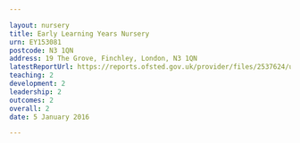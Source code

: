 ```yaml
---

layout: nursery
title: Early Learning Years Nursery
urn: EY153081
postcode: N3 1QN
address: 19 The Grove, Finchley, London, N3 1QN
latestReportUrl: https://reports.ofsted.gov.uk/provider/files/2537624/urn/EY153081.pdf
teaching: 2
development: 2
leadership: 2
outcomes: 2
overall: 2
date: 5 January 2016

---
```

